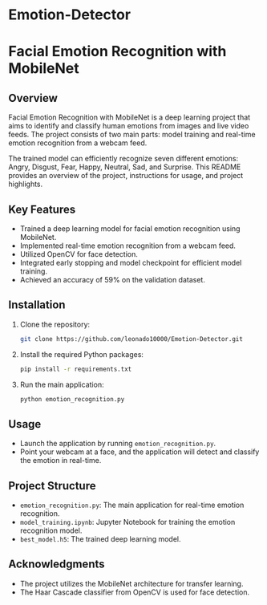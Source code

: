 # Emotion-Detector

# Facial Emotion Recognition with MobileNet

## Overview

Facial Emotion Recognition with MobileNet is a deep learning project that aims to identify and classify human emotions from images and live video feeds. The project consists of two main parts: model training and real-time emotion recognition from a webcam feed.

The trained model can efficiently recognize seven different emotions: Angry, Disgust, Fear, Happy, Neutral, Sad, and Surprise. This README provides an overview of the project, instructions for usage, and project highlights.


## Key Features

- Trained a deep learning model for facial emotion recognition using MobileNet.
- Implemented real-time emotion recognition from a webcam feed.
- Utilized OpenCV for face detection.
- Integrated early stopping and model checkpoint for efficient model training.
- Achieved an accuracy of 59% on the validation dataset.

## Installation

1. Clone the repository:

   ```bash
   git clone https://github.com/leonado10000/Emotion-Detector.git
   ```

2. Install the required Python packages:

   ```bash
   pip install -r requirements.txt
   ```

3. Run the main application:

   ```bash
   python emotion_recognition.py
   ```

## Usage

- Launch the application by running `emotion_recognition.py`.
- Point your webcam at a face, and the application will detect and classify the emotion in real-time.

## Project Structure

- `emotion_recognition.py`: The main application for real-time emotion recognition.
- `model_training.ipynb`: Jupyter Notebook for training the emotion recognition model.
- `best_model.h5`: The trained deep learning model.

## Acknowledgments

- The project utilizes the MobileNet architecture for transfer learning.
- The Haar Cascade classifier from OpenCV is used for face detection.
